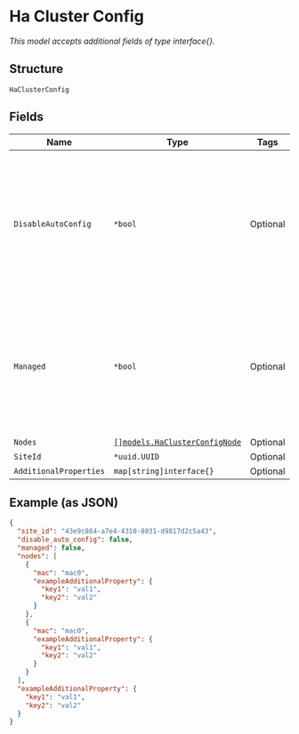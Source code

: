 
# Ha Cluster Config

*This model accepts additional fields of type interface{}.*

## Structure

`HaClusterConfig`

## Fields

| Name | Type | Tags | Description |
|  --- | --- | --- | --- |
| `DisableAutoConfig` | `*bool` | Optional | This disables the default behavior of a cloud-ready switch/gateway being managed/configured by Mist. Setting this to `true` means you want to disable the default behavior and do not want the device to be Mist-managed. |
| `Managed` | `*bool` | Optional | An adopted switch/gateway will not be managed/configured by Mist by default. Setting this parameter to `true` enables the adopted switch/gateway to be managed/configured by Mist. |
| `Nodes` | [`[]models.HaClusterConfigNode`](../../doc/models/ha-cluster-config-node.md) | Optional | - |
| `SiteId` | `*uuid.UUID` | Optional | - |
| `AdditionalProperties` | `map[string]interface{}` | Optional | - |

## Example (as JSON)

```json
{
  "site_id": "43e9c864-a7e4-4310-8031-d9817d2c5a43",
  "disable_auto_config": false,
  "managed": false,
  "nodes": [
    {
      "mac": "mac0",
      "exampleAdditionalProperty": {
        "key1": "val1",
        "key2": "val2"
      }
    },
    {
      "mac": "mac0",
      "exampleAdditionalProperty": {
        "key1": "val1",
        "key2": "val2"
      }
    }
  ],
  "exampleAdditionalProperty": {
    "key1": "val1",
    "key2": "val2"
  }
}
```


